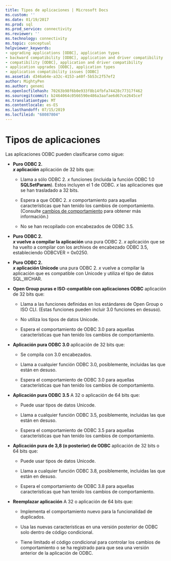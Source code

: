 ```yaml
---
title: Tipos de aplicaciones | Microsoft Docs
ms.custom: ''
ms.date: 01/19/2017
ms.prod: sql
ms.prod_service: connectivity
ms.reviewer: ''
ms.technology: connectivity
ms.topic: conceptual
helpviewer_keywords:
- upgrading applications [ODBC], application types
- backward compatibility [ODBC], application and driver compatibility
- compatibility [ODBC], application and driver compatibility
- application upgrades [ODBC], application types
- application compatibility issues [ODBC]
ms.assetid: d346a64e-a32c-4153-a40f-5b53c2f57ef2
author: MightyPen
ms.author: genemi
ms.openlocfilehash: 70263b98f6b0e933f8b14fbfa74428c77317f462
ms.sourcegitcommit: b2464064c0566590e486a3aafae6d67ce2645cef
ms.translationtype: MT
ms.contentlocale: es-ES
ms.lasthandoff: 07/15/2019
ms.locfileid: "68087804"
---
```

# <a name="types-of-applications"></a>Tipos de aplicaciones
Las aplicaciones ODBC pueden clasificarse como sigue:  
  
-   **Puro ODBC 2.**  
     **_x_ aplicación** aplicación de 32 bits que:  
  
    -   Llama a sólo ODBC 2. *x* funciones (incluida la función ODBC 1.0 **SQLSetParam**). Estos incluyen el 1 de ODBC. *x* las aplicaciones que se han trasladado a 32 bits.  
  
    -   Espera a que ODBC 2. *x* comportamiento para aquellas características que han tenido los cambios de comportamiento. (Consulte [cambios de comportamiento](../../../odbc/reference/develop-app/behavioral-changes.md) para obtener más información.)  
  
    -   No se han recopilado con encabezados de ODBC 3.5.  
  
-   **Puro ODBC 2.**  
     **_x_ vuelve a compilar la aplicación** una pura ODBC 2. *x* aplicación que se ha vuelto a compilar con los archivos de encabezado ODBC 3.5, estableciendo ODBCVER = 0x0250.  
  
-   **Puro ODBC 2.**  
     **_x_ aplicación Unicode** una pura ODBC 2. *x* vuelve a compilar la aplicación que es compatible con Unicode y utiliza el tipo de datos SQL_WCHAR.  
  
-   **Open Group puras e ISO**-**compatible con aplicaciones ODBC** aplicación de 32 bits que:  
  
    -   Llama a las funciones definidas en los estándares de Open Group o ISO CLI. (Estas funciones pueden incluir 3.0 funciones en desuso).  
  
    -   No utiliza los tipos de datos Unicode.  
  
    -   Espera el comportamiento de ODBC 3.0 para aquellas características que han tenido los cambios de comportamiento.  
  
-   **Aplicación pura ODBC 3.0** aplicación de 32 bits que:  
  
    -   Se compila con 3.0 encabezados.  
  
    -   Llama a cualquier función ODBC 3.0, posiblemente, incluidas las que están en desuso.  
  
    -   Espera el comportamiento de ODBC 3.0 para aquellas características que han tenido los cambios de comportamiento.  
  
-   **Aplicación pura ODBC 3.5** A 32 o aplicación de 64 bits que:  
  
    -   Puede usar tipos de datos Unicode.  
  
    -   Llama a cualquier función ODBC 3.5, posiblemente, incluidas las que están en desuso.  
  
    -   Espera el comportamiento de ODBC 3.5 para aquellas características que han tenido los cambios de comportamiento.  
  
-   **Aplicación pura de 3,8 (o posterior) de ODBC** aplicación de 32 bits o 64 bits que:  
  
    -   Puede usar tipos de datos Unicode.  
  
    -   Llama a cualquier función ODBC 3.8, posiblemente, incluidas las que están en desuso.  
  
    -   Espera el comportamiento de ODBC 3.8 para aquellas características que han tenido los cambios de comportamiento.  
  
-   **Reemplazar aplicación** A 32 o aplicación de 64 bits que:  
  
    -   Implementa el comportamiento nuevo para la funcionalidad de duplicados.  
  
    -   Usa las nuevas características en una versión posterior de ODBC solo dentro de código condicional.  
  
    -   Tiene limitado el código condicional para controlar los cambios de comportamiento o se ha registrado para que sea una versión anterior de la aplicación de ODBC.
